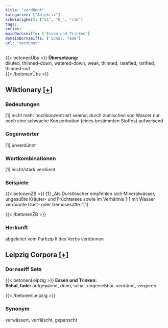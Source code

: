 ```yaml
---
title: "verdünnt"
kategorien: ["Adjektiv"]
schwierigkeit: ["k1", "h_", "r16"]
tags:
series:
mainDornseiffs: ['Essen und Trinken']
domainDornseiffs: ['Schal, fade']
url: "verdünnt"
---
```


{{< betonenÜbs >}}
**Übersetzung:**  
diluted, thinned-down, watered-down, weak, thinned, rarefied, rarified, thinned-out  
{{< /betonenÜbs >}}

## Wiktionary [[+](https://de.wiktionary.org/wiki/verdünnt)]

### Bedeutungen
[1] nicht mehr hochkonzentriert seiend; durch zumischen von Wasser nur noch eine schwache Konzentration (eines bestimmten Stoffes) aufweisend  

### Gegenwörter
[1] unverdünnt  

### Wortkombinationen
[1] leicht/stark verdünnt  

### Beispiele
{{< betonenZB >}}
[1] „Als Durstlöscher empfehlen sich Mineralwässer, ungesüßte Kräuter- und Früchtetees sowie im Verhältnis 1:1 mit Wasser verdünnte Obst- oder Gemüsesäfte.“[1]  

{{< /betonenZB >}}
### Herkunft
abgeleitet vom Partizip II des Verbs verdünnen  


## Leipzig Corpora [[+](https://corpora.uni-leipzig.de/en/res?word=verdünnt&corpusId=deu_newscrawl-public_2018)]

### Dornseiff Sets
{{< betonenLeipzig >}}
**Essen und Trinken:**  
**Schal, fade:** aufgewärmt, dünn, schal, ungenießbar, verdünnt, vergoren  

{{< /betonenLeipzig >}}

### Synonym
verwässert, verfälscht, gepanscht

